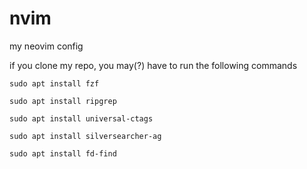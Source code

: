 # nvim

my neovim config

if you clone my repo, you may(?) have to run the following commands

`sudo apt install fzf`

`sudo apt install ripgrep`

`sudo apt install universal-ctags`

`sudo apt install silversearcher-ag`

`sudo apt install fd-find`
